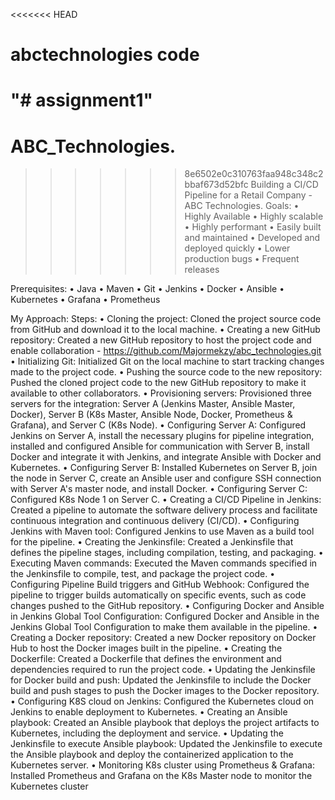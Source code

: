 <<<<<<< HEAD
# abctechnologies code
"# assignment1" 
=======
# ABC_Technologies.
>>>>>>> 8e6502e0c310763faa948c348c2bbaf673d52bfc
Building a CI/CD Pipeline for a Retail Company - ABC Technologies.
Goals:
•	Highly Available 
•	Highly scalable 
•	Highly performant
•	Easily built and maintained
•	Developed and deployed quickly 
•	Lower production bugs 
•	Frequent releases 

Prerequisites:
•	Java
•	Maven
•	Git
•	Jenkins
•	Docker
•	Ansible
•	Kubernetes
•	Grafana 
•	Prometheus  

My Approach:
Steps:
•	Cloning the project: Cloned the project source code from GitHub and download it to the local machine.
•	Creating a new GitHub repository: Created a new GitHub repository to host the project code and enable collaboration - https://github.com/Majormekzy/abc_technologies.git
•	Initializing Git: Initialized Git on the local machine to start tracking changes made to the project code.
•	Pushing the source code to the new repository: Pushed the cloned project code to the new GitHub repository to make it available to other collaborators.
•	Provisioning servers: Provisioned three servers for the integration: Server A (Jenkins Master, Ansible Master, Docker), Server B (K8s Master, Ansible Node, Docker, Prometheus & Grafana), and Server C (K8s Node).
•	Configuring Server A: Configured Jenkins on Server A, install the necessary plugins for pipeline integration, installed and configured Ansible for communication with Server B, install Docker and integrate it with Jenkins, and integrate Ansible with Docker and Kubernetes.
•	Configuring Server B: Installed Kubernetes on Server B, join the node in Server C, create an Ansible user and configure SSH connection with Server A's master node, and install Docker.
•	Configuring Server C: Configured K8s Node 1 on Server C.
•	Creating a CI/CD Pipeline in Jenkins: Created a pipeline to automate the software delivery process and facilitate continuous integration and continuous delivery (CI/CD).
•	Configuring Jenkins with Maven tool: Configured Jenkins to use Maven as a build tool for the pipeline.
•	Creating the Jenkinsfile: Created a Jenkinsfile that defines the pipeline stages, including compilation, testing, and packaging.
•	Executing Maven commands: Executed the Maven commands specified in the Jenkinsfile to compile, test, and package the project code.
•	Configuring Pipeline Build triggers and GitHub Webhook: Configured the pipeline to trigger builds automatically on specific events, such as code changes pushed to the GitHub repository.
•	Configuring Docker and Ansible in Jenkins Global Tool Configuration: Configured Docker and Ansible in the Jenkins Global Tool Configuration to make them available in the pipeline.
•	Creating a Docker repository: Created a new Docker repository on Docker Hub to host the Docker images built in the pipeline.
•	Creating the Dockerfile: Created a Dockerfile that defines the environment and dependencies required to run the project code.
•	Updating the Jenkinsfile for Docker build and push: Updated the Jenkinsfile to include the Docker build and push stages to push the Docker images to the Docker repository.
•	Configuring K8S cloud on Jenkins: Configured the Kubernetes cloud on Jenkins to enable deployment to Kubernetes.
•	Creating an Ansible playbook: Created an Ansible playbook that deploys the project artifacts to Kubernetes, including the deployment and service.
•	Updating the Jenkinsfile to execute Ansible playbook: Updated the Jenkinsfile to execute the Ansible playbook and deploy the containerized application to the Kubernetes server.
•	Monitoring K8s cluster using Prometheus & Grafana: Installed Prometheus and Grafana on the K8s Master node to monitor the Kubernetes cluster

